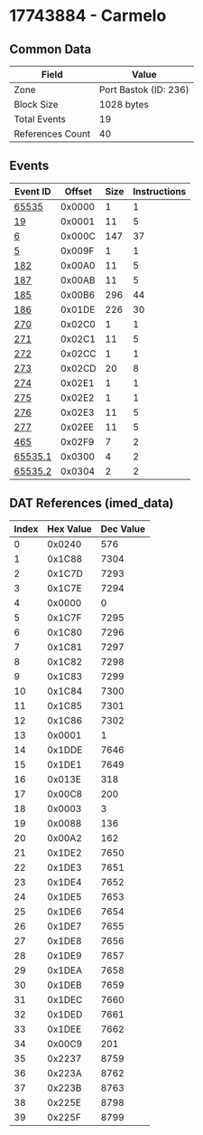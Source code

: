 # 17743884 - Carmelo

## Common Data

| Field            | Value                 |
|------------------|-----------------------|
| Zone             | Port Bastok (ID: 236) |
| Block Size       | 1028 bytes            |
| Total Events     | 19                    |
| References Count | 40                    |

## Events

| Event ID                | Offset   |   Size |   Instructions |
|-------------------------|----------|--------|----------------|
| [65535](./65535.md)     | 0x0000   |      1 |              1 |
| [19](./19.md)           | 0x0001   |     11 |              5 |
| [6](./6.md)             | 0x000C   |    147 |             37 |
| [5](./5.md)             | 0x009F   |      1 |              1 |
| [182](./182.md)         | 0x00A0   |     11 |              5 |
| [187](./187.md)         | 0x00AB   |     11 |              5 |
| [185](./185.md)         | 0x00B6   |    296 |             44 |
| [186](./186.md)         | 0x01DE   |    226 |             30 |
| [270](./270.md)         | 0x02C0   |      1 |              1 |
| [271](./271.md)         | 0x02C1   |     11 |              5 |
| [272](./272.md)         | 0x02CC   |      1 |              1 |
| [273](./273.md)         | 0x02CD   |     20 |              8 |
| [274](./274.md)         | 0x02E1   |      1 |              1 |
| [275](./275.md)         | 0x02E2   |      1 |              1 |
| [276](./276.md)         | 0x02E3   |     11 |              5 |
| [277](./277.md)         | 0x02EE   |     11 |              5 |
| [465](./465.md)         | 0x02F9   |      7 |              2 |
| [65535.1](./65535.1.md) | 0x0300   |      4 |              2 |
| [65535.2](./65535.2.md) | 0x0304   |      2 |              2 |

## DAT References (imed_data)

|   Index | Hex Value   |   Dec Value |
|---------|-------------|-------------|
|       0 | 0x0240      |         576 |
|       1 | 0x1C88      |        7304 |
|       2 | 0x1C7D      |        7293 |
|       3 | 0x1C7E      |        7294 |
|       4 | 0x0000      |           0 |
|       5 | 0x1C7F      |        7295 |
|       6 | 0x1C80      |        7296 |
|       7 | 0x1C81      |        7297 |
|       8 | 0x1C82      |        7298 |
|       9 | 0x1C83      |        7299 |
|      10 | 0x1C84      |        7300 |
|      11 | 0x1C85      |        7301 |
|      12 | 0x1C86      |        7302 |
|      13 | 0x0001      |           1 |
|      14 | 0x1DDE      |        7646 |
|      15 | 0x1DE1      |        7649 |
|      16 | 0x013E      |         318 |
|      17 | 0x00C8      |         200 |
|      18 | 0x0003      |           3 |
|      19 | 0x0088      |         136 |
|      20 | 0x00A2      |         162 |
|      21 | 0x1DE2      |        7650 |
|      22 | 0x1DE3      |        7651 |
|      23 | 0x1DE4      |        7652 |
|      24 | 0x1DE5      |        7653 |
|      25 | 0x1DE6      |        7654 |
|      26 | 0x1DE7      |        7655 |
|      27 | 0x1DE8      |        7656 |
|      28 | 0x1DE9      |        7657 |
|      29 | 0x1DEA      |        7658 |
|      30 | 0x1DEB      |        7659 |
|      31 | 0x1DEC      |        7660 |
|      32 | 0x1DED      |        7661 |
|      33 | 0x1DEE      |        7662 |
|      34 | 0x00C9      |         201 |
|      35 | 0x2237      |        8759 |
|      36 | 0x223A      |        8762 |
|      37 | 0x223B      |        8763 |
|      38 | 0x225E      |        8798 |
|      39 | 0x225F      |        8799 |
